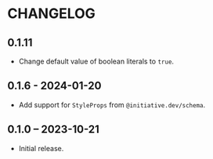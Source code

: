 # CHANGELOG

## 0.1.11

- Change default value of boolean literals to `true`.

## 0.1.6 - 2024-01-20

- Add support for `StyleProps` from `@initiative.dev/schema`.

## 0.1.0 – 2023-10-21

- Initial release.
